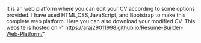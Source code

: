 It is an web platform where you can edit your CV according to some options provided. I have used HTML,CSS,JavaScript, and Bootstrap to make this complete web platform. Here you can also download your modified CV. 
This website is hosted on -" https://araj29011998.github.io/Resume-Builder-Web-Platform/"
